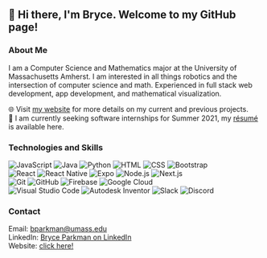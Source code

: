## 👋 Hi there, I'm Bryce. Welcome to my GitHub page!

### About Me
I am a Computer Science and Mathematics major at the University of Massachusetts Amherst. I am interested in all things robotics and the intersection of computer science and math. Experienced in full stack web development, app development, and mathematical visualization.

🌐 Visit [my website](https://bryce-parkman.vercel.app/) for more details on my current and previous projects.\
💼 I am currently seeking software internships for Summer 2021, my [résumé](https://bryce-parkman.vercel.app/Bryce-Parkman-Resume.pdf) is available here.

### Technologies and Skills

![JavaScript](https://img.shields.io/badge/-JavaScript-333?style=flat-square&logo=javascript)
![Java](https://img.shields.io/badge/-Java-f89820?style=flat-square&logo=Java&logoColor=white)
![Python](https://img.shields.io/badge/-Python-45cf42?style=flat-square&logo=python&logoColor=white)
![HTML](https://img.shields.io/badge/-HTML-f06529?style=flat-square&logo=HTML5&logoColor=white)
![CSS](https://img.shields.io/badge/-CSS-2965f1?style=flat-square&logo=CSS3&logoColor=white)
![Bootstrap](https://img.shields.io/badge/-Bootstrap-602C50?style=flat-square&logo=bootstrap&logoColor=white)\
![React](https://img.shields.io/badge/-React-56c6e3?style=flat-square&logo=react&logoColor=white)
![React Native](https://img.shields.io/badge/-React%20Native-56c6e3?style=flat-square&logo=react&logoColor=white)
![Expo](https://img.shields.io/badge/-Expo-333?style=flat-square&logo=expo&logoColor=white)
![Node.js](https://img.shields.io/badge/-Node.js-3C873A?style=flat-square&logo=node.js&logoColor=white)
![Next.js](https://img.shields.io/badge/-Next.js-333?style=flat-square&logo=next.js&logoColor=white)\
![Git](https://img.shields.io/badge/-Git-F1502F?style=flat-square&logo=git&logoColor=white)
![GitHub](https://img.shields.io/badge/-GitHub-211F1F?style=flat-square&logo=github&logoColor=white)
![Firebase](https://img.shields.io/badge/-Firebase-F57C00?style=flat-square&logo=firebase&logoColor=white)
![Google Cloud](https://img.shields.io/badge/-Google%20Cloud-4285F4?style=flat-square&logo=google-cloud&logoColor=white)\
![Visual Studio Code](https://img.shields.io/badge/-Visual%20Studio%20Code-0078d7?style=flat-square&logo=visual-studio-code&logoColor=white)
![Autodesk Inventor](https://img.shields.io/badge/-Autodesk-007dc5?style=flat-square&logo=autodesk&logoColor=white)
![Slack](https://img.shields.io/badge/-Slack-333?style=flat-square&logo=slack)
![Discord](https://img.shields.io/badge/-Discord-738ADB?style=flat-square&logo=discord&logoColor=white)

### Contact
Email: [bparkman@umass.edu](mailto:bparkman@umass.edu)\
LinkedIn: [Bryce Parkman on LinkedIn](https://www.linkedin.com/in/bryce-parkman)\
Website: [click here!](https://bryce-parkman.vercel.app/)
